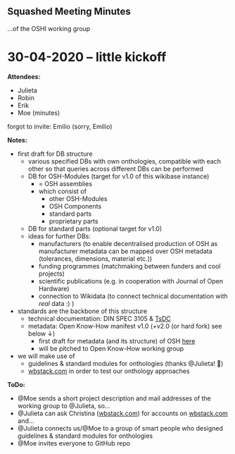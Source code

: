 Squashed Meeting Minutes
-

…of the OSHI working group

# 30-04-2020 – little kickoff

**Attendees:**
- Julieta
- Robin
- Erik
- Moe (minutes)

forgot to invite: Emilio (sorry, Emilio)

**Notes:**
- first draft for DB structure
  - various specified DBs with own onthologies, compatible with each other so that queries across different DBs can be performed
  - DB for OSH-Modules (target for v1.0 of this wikibase instance)
    - = OSH assemblies
    - which consist of
      - other OSH-Modules
      - OSH Components
      - standard parts
      - proprietary parts
  - DB for standard parts (optional target for v1.0)
  - ideas for further DBs:
    - manufacturers (to enable decentralised production of OSH as manufacturer metadata can be mapped over OSH metadata (tolerances, dimensions, material etc.))
    - funding programmes (matchmaking between funders and cool projects)
    - scientific publications (e.g. in  cooperation with Journal of Open Hardware)
    - connection to Wikidata (to connect technical documentation with _real_ data :) )
- standards are the backbone of this structure
  - technical documentation: DIN SPEC 3105 & [TsDC](https://gitlab.com/OSEGermany/oh-tsdc/)
  - metadata: Open Know-How manifest v1.0 (+v2.0 (or hard fork) see below ↓)
    - first draft for metadata (and its structure) of OSH [here](OSH%20metadata.md)
    - will be pitched to Open Know-How working group
- we will make use of
  - guidelines & standard modules for onthologies (thanks @Julieta! 🎉)
  - [wbstack.com](wbstack.com) in order to test our onthology approaches

**ToDo:**
- @Moe sends a short project description and mail addresses of the working group to @Julieta, so…
- @Julieta can ask Christina ([wbstack.com](wbstack.com)) for accounts on [wbstack.com](wbstack.com) and…
- @Julieta connects us/@Moe to a group of smart people who designed guidelines & standard modules for onthologies
- @Moe invites everyone to GitHub repo